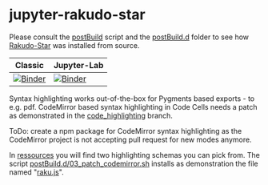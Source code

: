 # jupyter-rakudo-star
Please consult the [postBuild](postBuild) script and the [postBuild.d](postBuild.d) folder to see how [Rakudo-Star](https://rakudo.org/star/source) was installed from source.

|Classic|Jupyter-Lab|
|--|--|
|[![Binder](https://mybinder.org/badge_logo.svg)](https://mybinder.org/v2/gh/rcmlz/jupyter-rakudo-star/code_highlighting)|[![Binder](https://mybinder.org/badge_logo.svg)](https://mybinder.org/v2/gh/rcmlz/jupyter-rakudo-star/code_highlighting?urlpath=lab)|

Syntax highlighting works out-of-the-box for Pygments based exports - to e.g. pdf. CodeMirror based syntax highlighting in Code Cells needs a patch as demonstrated in the [code_highlighting](https://mybinder.org/v2/gh/rcmlz/jupyter-rakudo-star/code_highlighting) branch.

ToDo: create a npm package for CodeMirror syntax highlighting as the CodeMirror project is not accepting pull request for new modes anymore.

In [ressources](ressources) you will find two highlighting schemas you can pick from. The script [postBuild.d/03_patch_codemirror.sh](postBuild.d/03_patch_codemirror.sh) installs as demonstration the file named "[raku.js](ressources/raku.js)".  
